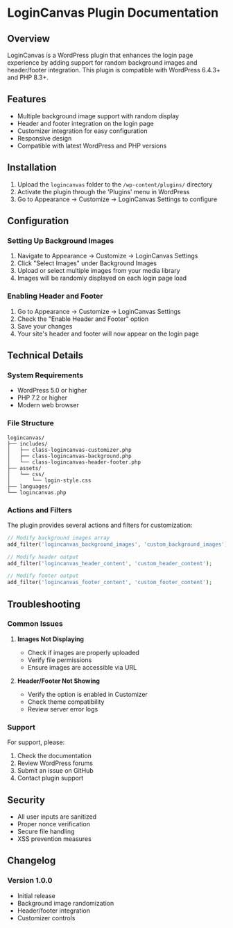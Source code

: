 # LoginCanvas Plugin Documentation

## Overview
LoginCanvas is a WordPress plugin that enhances the login page experience by adding support for random background images and header/footer integration. This plugin is compatible with WordPress 6.4.3+ and PHP 8.3+.

## Features
- Multiple background image support with random display
- Header and footer integration on the login page
- Customizer integration for easy configuration
- Responsive design
- Compatible with latest WordPress and PHP versions

## Installation
1. Upload the `logincanvas` folder to the `/wp-content/plugins/` directory
2. Activate the plugin through the 'Plugins' menu in WordPress
3. Go to Appearance → Customize → LoginCanvas Settings to configure

## Configuration

### Setting Up Background Images
1. Navigate to Appearance → Customize → LoginCanvas Settings
2. Click "Select Images" under Background Images
3. Upload or select multiple images from your media library
4. Images will be randomly displayed on each login page load

### Enabling Header and Footer
1. Go to Appearance → Customize → LoginCanvas Settings
2. Check the "Enable Header and Footer" option
3. Save your changes
4. Your site's header and footer will now appear on the login page

## Technical Details

### System Requirements
- WordPress 5.0 or higher
- PHP 7.2 or higher
- Modern web browser

### File Structure
```
logincanvas/
├── includes/
│   ├── class-logincanvas-customizer.php
│   ├── class-logincanvas-background.php
│   └── class-logincanvas-header-footer.php
├── assets/
│   └── css/
│       └── login-style.css
├── languages/
└── logincanvas.php
```

### Actions and Filters
The plugin provides several actions and filters for customization:

```php
// Modify background images array
add_filter('logincanvas_background_images', 'custom_background_images');

// Modify header output
add_filter('logincanvas_header_content', 'custom_header_content');

// Modify footer output
add_filter('logincanvas_footer_content', 'custom_footer_content');
```

## Troubleshooting

### Common Issues

1. **Images Not Displaying**
   - Check if images are properly uploaded
   - Verify file permissions
   - Ensure images are accessible via URL

2. **Header/Footer Not Showing**
   - Verify the option is enabled in Customizer
   - Check theme compatibility
   - Review server error logs

### Support
For support, please:
1. Check the documentation
2. Review WordPress forums
3. Submit an issue on GitHub
4. Contact plugin support

## Security

- All user inputs are sanitized
- Proper nonce verification
- Secure file handling
- XSS prevention measures

## Changelog

### Version 1.0.0
- Initial release
- Background image randomization
- Header/footer integration
- Customizer controls